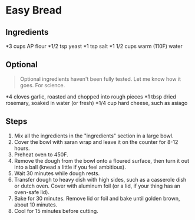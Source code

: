 Easy Bread
==========

Ingredients
-----------
*3 cups AP flour
*1/2 tsp yeast
*1 tsp salt
*1 1/2 cups warm (110F) water

Optional
--------
>Optional ingredients haven't been fully tested. Let me know how it goes. For science.

*4 cloves garlic, roasted and chopped into rough pieces
*1 tbsp dried rosemary, soaked in water (or fresh)
*1/4 cup hard cheese, such as asiago

Steps
-----
1. Mix all the ingredients in the "ingredients" section in a large bowl.
2. Cover the bowl with saran wrap and leave it on the counter for 8-12 hours.
3. Preheat oven to 450F.
4. Remove the dough from the bowl onto a floured surface, then turn it out into a ball (knead a little if you feel ambitious).
5. Wait 30 minutes while dough rests.
6. Transfer dough to heavy dish with high sides, such as a casserole dish or dutch oven. Cover with aluminum foil (or a lid, if your thing has an oven-safe lid).
7. Bake for 30 minutes. Remove lid or foil and bake until golden brown, about 10 minutes.
8. Cool for 15 minutes before cutting.